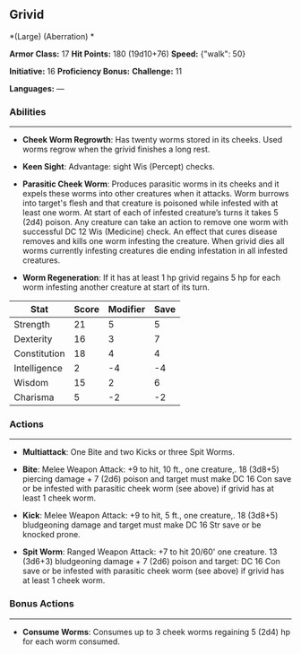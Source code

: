 ## Grivid
*(Large) (Aberration) *

**Armor Class:** 17
**Hit Points:** 180 (19d10+76)
**Speed:** {"walk": 50}

**Initiative:** 16
**Proficiency Bonus:**
**Challenge:** 11

**Languages:** —

### Abilities
 --- 
- **Cheek Worm Regrowth**: Has twenty worms stored in its cheeks. Used worms regrow when the grivid finishes a long rest.

- **Keen Sight**: Advantage: sight Wis (Percept) checks.

- **Parasitic Cheek Worm**: Produces parasitic worms in its cheeks and it expels these worms into other creatures when it attacks. Worm burrows into target's flesh and that creature is poisoned while infested with at least one worm. At start of each of infested creature’s turns it takes 5 (2d4) poison. Any creature can take an action to remove one worm with successful DC 12 Wis (Medicine) check. An effect that cures disease removes and kills one worm infesting the creature. When grivid dies all worms currently infesting creatures die ending infestation in all infested creatures.

- **Worm Regeneration**: If it has at least 1 hp grivid regains 5 hp for each worm infesting another creature at start of its turn.



| Stat | Score | Modifier | Save |
| ---- | ---- | ---- | ---- |
| Strength | 21 | 5 | 5 |
| Dexterity | 16 | 3 | 7 |
| Constitution | 18 | 4 | 4 |
| Intelligence | 2 | -4 | -4 |
| Wisdom | 15 | 2 | 6 |
| Charisma | 5 | -2 | -2 |

### Actions
 --- 
- **Multiattack**: One Bite and two Kicks or three Spit Worms.

- **Bite**: Melee Weapon Attack: +9 to hit, 10 ft., one creature,. 18 (3d8+5) piercing damage + 7 (2d6) poison and target must make DC 16 Con save or be infested with parasitic cheek worm (see above) if grivid has at least 1 cheek worm.

- **Kick**: Melee Weapon Attack: +9 to hit, 5 ft., one creature,. 18 (3d8+5) bludgeoning damage and target must make DC 16 Str save or be knocked prone.

- **Spit Worm**: Ranged Weapon Attack: +7 to hit 20/60' one creature. 13 (3d6+3) bludgeoning damage + 7 (2d6) poison and target: DC 16 Con save or be infested with parasitic cheek worm (see above) if grivid has at least 1 cheek worm.

### Bonus Actions
 --- 
- **Consume Worms**: Consumes up to 3 cheek worms regaining 5 (2d4) hp for each worm consumed.

